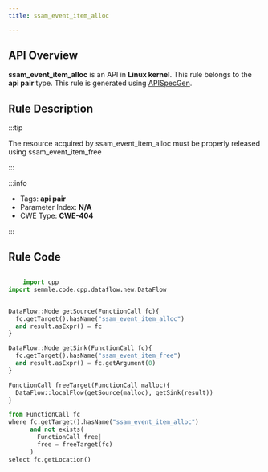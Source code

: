 ```yaml
---
title: ssam_event_item_alloc

---
```



## API Overview
**ssam_event_item_alloc** is an API in **Linux kernel**. This rule belongs to the **api pair** type. This rule is generated using [APISpecGen](../../tools/APISpecGen).
## Rule Description

:::tip

The resource acquired by ssam_event_item_alloc must be properly released using ssam_event_item_free

:::

:::info

- Tags: **api pair**
- Parameter Index: **N/A**
- CWE Type: **CWE-404**

:::

## Rule Code
```python

    import cpp
import semmle.code.cpp.dataflow.new.DataFlow


DataFlow::Node getSource(FunctionCall fc){
  fc.getTarget().hasName("ssam_event_item_alloc")
  and result.asExpr() = fc
}

DataFlow::Node getSink(FunctionCall fc){
  fc.getTarget().hasName("ssam_event_item_free")
  and result.asExpr() = fc.getArgument(0)
}

FunctionCall freeTarget(FunctionCall malloc){
  DataFlow::localFlow(getSource(malloc), getSink(result))
}

from FunctionCall fc
where fc.getTarget().hasName("ssam_event_item_alloc")
      and not exists(
        FunctionCall free| 
        free = freeTarget(fc)
      )
select fc.getLocation()

    
```